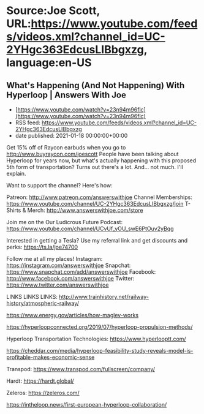 # Source:Joe Scott, URL:https://www.youtube.com/feeds/videos.xml?channel_id=UC-2YHgc363EdcusLIBbgxzg, language:en-US

## What's Happening (And Not Happening) With Hyperloop | Answers With Joe
 - [https://www.youtube.com/watch?v=23n94m96flc](https://www.youtube.com/watch?v=23n94m96flc)
 - RSS feed: https://www.youtube.com/feeds/videos.xml?channel_id=UC-2YHgc363EdcusLIBbgxzg
 - date published: 2021-01-18 00:00:00+00:00

Get 15% off of Raycon earbuds when you go to http://www.buyraycon.com/joescott
People have been talking about Hyperloop for years now, but what's actually happening with this proposed 5th form of transportation? Turns out there's a lot. And... not much. I'll explain.

Want to support the channel? Here's how:

Patreon: http://www.patreon.com/answerswithjoe
Channel Memberships: https://www.youtube.com/channel/UC-2YHgc363EdcusLIBbgxzg/join
T-Shirts & Merch: http://www.answerswithjoe.com/store

Join me on the Our Ludicrous Future Podcast:
https://www.youtube.com/channel/UCvUf_yOU_swE6PtOuv2yBqg

Interested in getting a Tesla? Use my referral link and get discounts and perks:
https://ts.la/joe74700

Follow me at all my places!
Instagram: https://instagram.com/answerswithjoe
Snapchat: https://www.snapchat.com/add/answerswithjoe
Facebook: http://www.facebook.com/answerswithjoe
Twitter: https://www.twitter.com/answerswithjoe

LINKS LINKS LINKS:
http://www.trainhistory.net/railway-history/atmospheric-railway/

https://www.energy.gov/articles/how-maglev-works

https://hyperloopconnected.org/2019/07/hyperloop-propulsion-methods/

Hyperloop Transportation Technologies: https://www.hyperlooptt.com/

https://cheddar.com/media/hyperloop-feasibility-study-reveals-model-is-profitable-makes-economic-sense

Transpod: https://www.transpod.com/fullscreen/company/

Hardt: https://hardt.global/

Zeleros: https://zeleros.com/

https://intheloop.news/first-european-hyperloop-collaboration/

